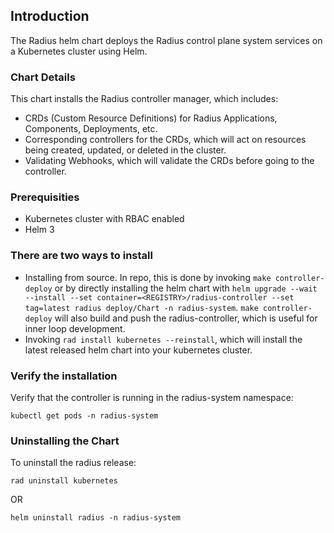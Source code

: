 ## Introduction

The Radius helm chart deploys the Radius control plane system services on a Kubernetes cluster using Helm.

### Chart Details

This chart installs the Radius controller manager, which includes:

- CRDs (Custom Resource Definitions) for Radius Applications, Components, Deployments, etc.
- Corresponding controllers for the CRDs, which will act on resources being created, updated, or deleted in the cluster.
- Validating Webhooks, which will validate the CRDs before going to the controller.

### Prerequisities

- Kubernetes cluster with RBAC enabled
- Helm 3

### There are two ways to install 

- Installing from source. In repo, this is done by invoking `make controller-deploy` or by directly installing the helm chart with `helm upgrade --wait --install --set container=<REGISTRY>/radius-controller --set tag=latest radius deploy/Chart -n radius-system`. `make controller-deploy` will also build and push the radius-controller, which is useful for inner loop development.
- Invoking `rad install kubernetes --reinstall`, which will install the latest released helm chart into your kubernetes cluster.

### Verify the installation

Verify that the controller is running in the radius-system namespace:

```
kubectl get pods -n radius-system
```

### Uninstalling the Chart

To uninstall the radius release:

```
rad uninstall kubernetes
```

OR

```
helm uninstall radius -n radius-system
```